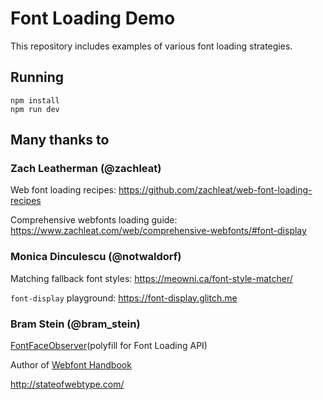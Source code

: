 # Font Loading Demo
This repository includes examples of various font loading strategies.

## Running
```shell
npm install
npm run dev
```

## Many thanks to

### Zach Leatherman (@zachleat)

Web font loading recipes:
https://github.com/zachleat/web-font-loading-recipes

Comprehensive webfonts loading guide:
https://www.zachleat.com/web/comprehensive-webfonts/#font-display

### Monica Dinculescu (@notwaldorf)

Matching fallback font styles:
https://meowni.ca/font-style-matcher/

`font-display` playground:
https://font-display.glitch.me

### Bram Stein (@bram_stein)

[FontFaceObserver](https://fontfaceobserver.com/)(polyfill for Font Loading API)

Author of [Webfont Handbook](https://abookapart.com/products/webfont-handbook)

http://stateofwebtype.com/
